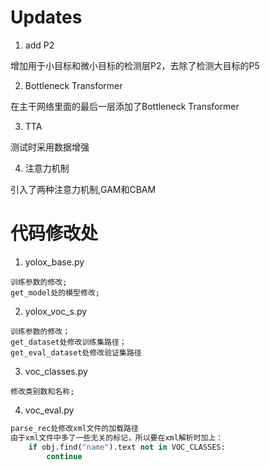 # Updates

1. add P2 

增加用于小目标和微小目标的检测层P2，去除了检测大目标的P5

2. Bottleneck Transformer

在主干网络里面的最后一层添加了Bottleneck Transformer

3. TTA

测试时采用数据增强

4. 注意力机制

引入了两种注意力机制,GAM和CBAM


# 代码修改处
1. yolox_base.py

```
训练参数的修改;
get_model处的模型修改;
```

2. yolox_voc_s.py

```
训练参数的修改；
get_dataset处修改训练集路径；
get_eval_dataset处修改验证集路径
```

3. voc_classes.py

```
修改类别数和名称;
```

4. voc_eval.py

```python
parse_rec处修改xml文件的加载路径
由于xml文件中多了一些无关的标记，所以要在xml解析时加上：
    if obj.find("name").text not in VOC_CLASSES:
    	continue
```

